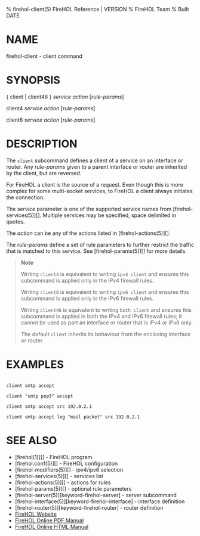 % firehol-client(5) FireHOL Reference | VERSION
% FireHOL Team
% Built DATE

# NAME

firehol-client - client command

# SYNOPSIS

{ client | client46 } *service* *action* [*rule-params*]

client4 *service* *action* [*rule-params*]

client6 *service* *action* [*rule-params*]

<!--
extra-manpage: firehol-client46.5
extra-manpage: firehol-client4.5
extra-manpage: firehol-client6.5
  -->

# DESCRIPTION

The `client` subcommand defines a client of a service on an interface or
router. Any *rule-params* given to a parent interface or router are
inherited by the client, but are reversed.

For FireHOL a client is the source of a request. Even though this is
more complex for some multi-socket services, to FireHOL a client always
initiates the connection.

The *service* parameter is one of the supported service names from
[firehol-services(5)][]. Multiple services may be
specified, space delimited in quotes.

The *action* can be any of the actions listed in
[firehol-actions(5)][].

The *rule-params* define a set of rule parameters to further restrict
the traffic that is matched to this service. See
[firehol-params(5)][] for more details.

> **Note**
>
> Writing `client4` is equivalent to writing `ipv4 client` and ensures
> this subcommand is applied only in the IPv4 firewall rules.
>
> Writing `client6` is equivalent to writing `ipv6 client` and ensures
> this subcommand is applied only in the IPv6 firewall rules.
>
> Writing `client46` is equivalent to writing `both client` and ensures
> this subcommand is applied in both the IPv4 and IPv6 firewall rules;
> it cannot be used as part an interface or router that is IPv4 or IPv6
> only.
>
> The default `client` inherits its behaviour from the enclosing
> interface or router.


# EXAMPLES

~~~~

client smtp accept

client "smtp pop3" accept

client smtp accept src 192.0.2.1

client smtp accept log "mail packet" src 192.0.2.1
~~~~

# SEE ALSO

* [firehol(1)][] - FireHOL program
* [firehol.conf(5)][] - FireHOL configuration
* [firehol-modifiers(5)][] - ipv4/ipv6 selection
* [firehol-services(5)][] - services list
* [firehol-actions(5)][] - actions for rules
* [firehol-params(5)][] - optional rule parameters
* [firehol-server(5)][keyword-firehol-server] - server subcommand
* [firehol-interface(5)][keyword-firehol-interface] - interface definition
* [firehol-router(5)][keyword-firehol-router] - router definition
* [FireHOL Website](http://firehol.org/)
* [FireHOL Online PDF Manual](http://firehol.org/firehol-manual.pdf)
* [FireHOL Online HTML Manual](http://firehol.org/manual)
